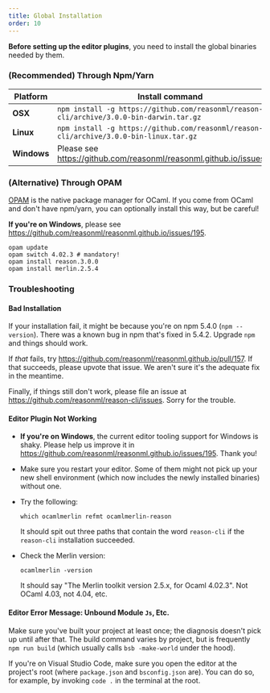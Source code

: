 ```yaml
---
title: Global Installation
order: 10
---
```


**Before setting up the editor plugins**, you need to install the global binaries needed by them.

### (Recommended) Through Npm/Yarn

| Platform  | Install command
|-----------|-------------------------------------------------------------------------------------------------
| **OSX**     | `npm install -g https://github.com/reasonml/reason-cli/archive/3.0.0-bin-darwin.tar.gz`
| **Linux**   | `npm install -g https://github.com/reasonml/reason-cli/archive/3.0.0-bin-linux.tar.gz`
| **Windows** | Please see https://github.com/reasonml/reasonml.github.io/issues/195

### (Alternative) Through OPAM

[OPAM](https://opam.ocaml.org) is the native package manager for OCaml. If you come from OCaml and don't have npm/yarn, you can optionally install this way, but be careful!

**If you're on Windows**, please see https://github.com/reasonml/reasonml.github.io/issues/195.

```
opam update
opam switch 4.02.3 # mandatory!
opam install reason.3.0.0
opam install merlin.2.5.4
```

### Troubleshooting

#### Bad Installation

If your installation fail, it might be because you're on npm 5.4.0 (`npm --version`). There was a known bug in npm that's fixed in 5.4.2. Upgrade `npm` and things should work.

If _that_ fails, try https://github.com/reasonml/reasonml.github.io/pull/157. If that succeeds, please upvote that issue. We aren't sure it's the adequate fix in the meantime.

Finally, if things still don't work, please file an issue at https://github.com/reasonml/reason-cli/issues. Sorry for the trouble.

#### Editor Plugin Not Working

- **If you're on Windows**, the current editor tooling support for Windows is shaky. Please help us improve it in https://github.com/reasonml/reasonml.github.io/issues/195. Thank you!

- Make sure you restart your editor. Some of them might not pick up your new shell environment (which now includes the newly installed binaries) without one.

- Try the following:
  ```
  which ocamlmerlin refmt ocamlmerlin-reason
  ```
  It should spit out three paths that contain the word `reason-cli` if the `reason-cli` installation succeeded.

- Check the Merlin version:
  ```
  ocamlmerlin -version
  ```

  It should say "The Merlin toolkit version 2.5.x, for Ocaml 4.02.3". Not OCaml 4.03, not 4.04, etc.

#### Editor Error Message: Unbound Module `Js`, Etc.

Make sure you've built your project at least once; the diagnosis doesn't pick up until after that. The build command varies by project, but is frequently `npm run build` (which usually calls `bsb -make-world` under the hood).

If you're on Visual Studio Code, make sure you open the editor at the project's root (where `package.json` and `bsconfig.json` are). You can do so, for example, by invoking `code .` in the terminal at the root.
